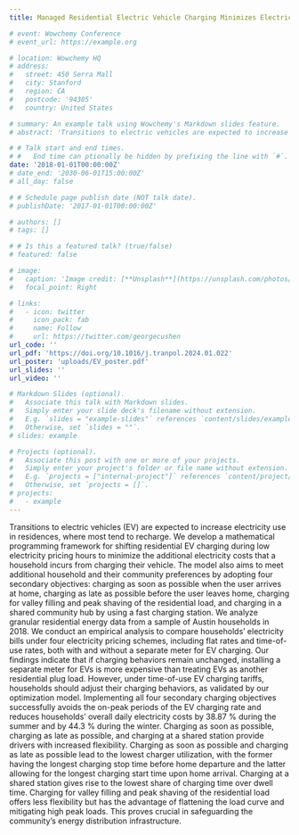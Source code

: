 ```yaml
---
title: Managed Residential Electric Vehicle Charging Minimizes Electricity Bills While Meeting Driver and Community Preferences

# event: Wowchemy Conference
# event_url: https://example.org

# location: Wowchemy HQ
# address:
#   street: 450 Serra Mall
#   city: Stanford
#   region: CA
#   postcode: '94305'
#   country: United States

# summary: An example talk using Wowchemy's Markdown slides feature.
# abstract: 'Transitions to electric vehicles are expected to increase electricity use in residences where most users tend to recharge. To maximize household benefits and address potential grid load challenges, this study develops a mathematical programming framework for shifting residential electric vehicle charging during low electricity pricing hours to minimize the additional electricity costs that a household incurs from charging their vehicle. The model developed also aims to meet additional households' and their community's preferences by adopting four secondary objectives: charging as soon as possible when the user arrives at home, charging as late as possible before the user leaves home, charging for valley filling and peak shaving of the residential load, and charging in a shared community hub by using a DC fast charging (DCFC) station. We analyze granular residential energy data of a sample of Austin households in 2018. Based on the residential energy consumption and electric vehicle charging patterns, we conduct an empirical analysis to compare the electricity bills of the households under different electricity pricing schemes. We observe that installing a separate meter for EVs is more expensive than considering EVs as another residential plug load if the behavior of the drivers does not shift. However, households should adjust their charging behaviors under time-of-use EV charging tariffs, which is tested in the optimization model. All four secondary charging objectives result in avoiding the on-peak period of the EV charging rate and minimizing households' electricity billing costs. While charging as soon as possible, charging as late as possible, and charging in a shared DCFC station allow drivers to have greater flexibility and free (no charging) time, charging for valley filling and peak shaving of the residential load not only achieves the same cost reduction effect but also flattens the load curve and avoids high peak loads.'

# # Talk start and end times.
# #   End time can ptionally be hidden by prefixing the line with `#`.
date: '2018-01-01T00:00:00Z'
# date_end: '2030-06-01T15:00:00Z'
# all_day: false

# # Schedule page publish date (NOT talk date).
# publishDate: '2017-01-01T00:00:00Z'

# authors: []
# tags: []

# # Is this a featured talk? (true/false)
# featured: false

# image:
#   caption: 'Image credit: [**Unsplash**](https://unsplash.com/photos/bzdhc5b3Bxs)'
#   focal_point: Right

# links:
#   - icon: twitter
#     icon_pack: fab
#     name: Follow
#     url: https://twitter.com/georgecushen
url_code: ''
url_pdf: 'https://doi.org/10.1016/j.tranpol.2024.01.022'
url_poster: 'uploads/EV_poster.pdf'
url_slides: ''
url_video: ''

# Markdown Slides (optional).
#   Associate this talk with Markdown slides.
#   Simply enter your slide deck's filename without extension.
#   E.g. `slides = "example-slides"` references `content/slides/example-slides.md`.
#   Otherwise, set `slides = ""`.
# slides: example

# Projects (optional).
#   Associate this post with one or more of your projects.
#   Simply enter your project's folder or file name without extension.
#   E.g. `projects = ["internal-project"]` references `content/project/deep-learning/index.md`.
#   Otherwise, set `projects = []`.
# projects:
#   - example
---
```

Transitions to electric vehicles (EV) are expected to increase electricity use in residences, where most tend to recharge. We develop a mathematical programming framework for shifting residential EV charging during low electricity pricing hours to minimize the additional electricity costs that a household incurs from charging their vehicle. The model also aims to meet additional household and their community preferences by adopting four secondary objectives: charging as soon as possible when the user arrives at home, charging as late as possible before the user leaves home, charging for valley filling and peak shaving of the residential load, and charging in a shared community hub by using a fast charging station. We analyze granular residential energy data from a sample of Austin households in 2018. We conduct an empirical analysis to compare households’ electricity bills under four electricity pricing schemes, including flat rates and time-of-use rates, both with and without a separate meter for EV charging. Our findings indicate that if charging behaviors remain unchanged, installing a separate meter for EVs is more expensive than treating EVs as another residential plug load. However, under time-of-use EV charging tariffs, households should adjust their charging behaviors, as validated by our optimization model. Implementing all four secondary charging objectives successfully avoids the on-peak periods of the EV charging rate and reduces households’ overall daily electricity costs by 38.87 % during the summer and by 44.3 % during the winter. Charging as soon as possible, charging as late as possible, and charging at a shared station provide drivers with increased flexibility. Charging as soon as possible and charging as late as possible lead to the lowest charger utilization, with the former having the longest charging stop time before home departure and the latter allowing for the longest charging start time upon home arrival. Charging at a shared station gives rise to the lowest share of charging time over dwell time. Charging for valley filling and peak shaving of the residential load offers less flexibility but has the advantage of flattening the load curve and mitigating high peak loads. This proves crucial in safeguarding the community’s energy distribution infrastructure.